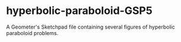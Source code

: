 # hyperbolic-paraboloid-GSP5
A Geometer's Sketchpad file containing several figures of hyperbolic paraboloid problems.

